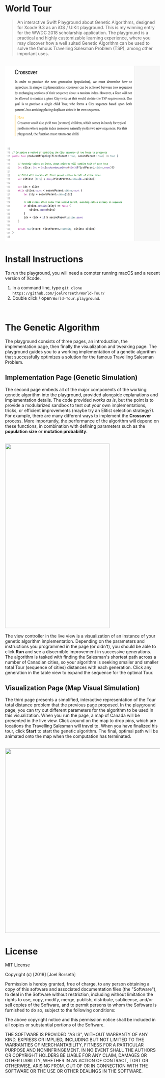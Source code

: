 # World Tour

>An interactive Swift Playground about Genetic Algorithms, designed for Xcode 9.3 as an 
iOS / UIKit playground. This is my winning entry for the WWDC 2018 scholarship 
application. The playground is a practical and highly customizable learning experience,
where you may discover how a well suited Genetic Algorithm can be used to solve
the famous Travelling Salesman Problem (TSP), among other important uses.

</br>
<img src="https://github.com/joelrorseth/World-Tour/blob/master/Screenshots/PlaygroundAlgorithm.png" height="570" width="600">
</br>

# Install Instructions

To run the playground, you will need a compter running macOS and a recent version
of Xcode.

1. In a command line, type `git clone https://github.com/joelrorseth/World-Tour/`
2. Double click / open `World-Tour.playground`.

</br>

# The Genetic Algorithm

The playground consists of three pages, an introduction, the implementation page, then
finally the visualization and tweaking page. The playground guides you to a working
implementation of a genetic algorithm that successfully optimizes a solution for the
famous Travelling Salesman Problem.

## Implementation Page (Genetic Simulation)

The second page embeds all of the major components of the working genetic algorithm 
into the playground, provided alongside explanations and implementation details. The
code provided *works as is*, but the point is to provide a modularized sandbox to
test out your own implementations, tricks, or efficient improvements (maybe try an Elitist 
selection strategy?). For example, there are many different ways to implement the 
**Crossover** process. More importantly, the performance of the algorithm will depend 
on these functions, in combination with defining parameters such as the 
**population size** or **mutation probability**.

</br>
<img src="https://github.com/joelrorseth/World-Tour/blob/master/Screenshots/GeneticSimulation.gif" height="600" width="340">
</br>

The view controller in the live view is a visualization of an instance of your genetic
algorithm implementation. Depending on the parameters and instructions you
programmed in the page (or didn't), you should be able to click **Run** and see a
discernible improvement in successive generations. The algorithm is tasked with
finding the Salesman's shortest path across a number of Canadian cities, so your algorithm
is seeking smaller and smaller total Tour (sequence of cities) distances with each 
generation. Click any generation in the table view to expand the sequence for the optimal 
Tour.

## Visualization Page (Map Visual Simulation)

The third page presents a simplified, interactive representation of the Tour total distance
problem that the previous page proposed. In the playground page, you can try out 
different parameters for the algorithm to be used in this visualization. When you run the
page, a map of Canada will be presented in the live view. Click around on the map to
drop pins, which are locations the Travelling Salesman will travel to. When you have
finalized his tour, click **Start** to start the genetic algorithm. The final, optimal path will
be animated onto the map when the computation has terminated.


</br>
<img src="https://github.com/joelrorseth/World-Tour/blob/master/Screenshots/GeneticMap.gif" height="600" width="598">
</br>

# License
MIT License

Copyright (c) [2018] [Joel Rorseth]

Permission is hereby granted, free of charge, to any person obtaining a copy
of this software and associated documentation files (the "Software"), to deal
in the Software without restriction, including without limitation the rights
to use, copy, modify, merge, publish, distribute, sublicense, and/or sell
copies of the Software, and to permit persons to whom the Software is
furnished to do so, subject to the following conditions:

The above copyright notice and this permission notice shall be included in all
copies or substantial portions of the Software.

THE SOFTWARE IS PROVIDED "AS IS", WITHOUT WARRANTY OF ANY KIND, EXPRESS OR
IMPLIED, INCLUDING BUT NOT LIMITED TO THE WARRANTIES OF MERCHANTABILITY,
FITNESS FOR A PARTICULAR PURPOSE AND NONINFRINGEMENT. IN NO EVENT SHALL THE
AUTHORS OR COPYRIGHT HOLDERS BE LIABLE FOR ANY CLAIM, DAMAGES OR OTHER
LIABILITY, WHETHER IN AN ACTION OF CONTRACT, TORT OR OTHERWISE, ARISING FROM,
OUT OF OR IN CONNECTION WITH THE SOFTWARE OR THE USE OR OTHER DEALINGS IN THE
SOFTWARE.

